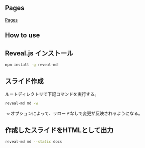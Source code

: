 ## Pages
<p><a href="https://tatsurou-yajima.github.io/Head-first-for-study-meeting/" target="_blank">Pages</a></p>

## How to use
## Reveal.js インストール
```sh
npm install -g reveal-md
```

## スライド作成
ルートディレクトリで下記コマンドを実行する。
```sh
reveal-md md -w
```

`-w` オプションによって、リロードなしで変更が反映されるようになる。

## 作成したスライドをHTMLとして出力
```sh
reveal-md md --static docs
```
